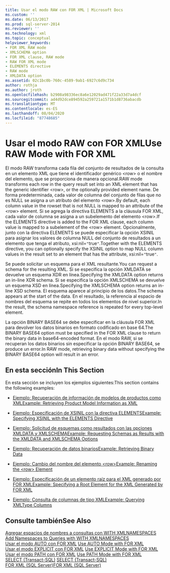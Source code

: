 ```yaml
---
title: Usar el modo RAW con FOR XML | Microsoft Docs
ms.custom: ''
ms.date: 06/13/2017
ms.prod: sql-server-2014
ms.reviewer: ''
ms.technology: xml
ms.topic: conceptual
helpviewer_keywords:
- FOR XML RAW mode
- XMLSCHEMA option
- FOR XML clause, RAW mode
- RAW FOR XML mode
- ELEMENTS directive
- RAW mode
- XMLDATA option
ms.assetid: 02c1bc0b-760c-4589-9ab1-6927c6d9c734
author: rothja
ms.author: jroth
ms.openlocfilehash: b2908a98336ec8a6e12029ad471f22a33d7a4dcf
ms.sourcegitcommit: ad4d92dce894592a259721a1571b1d8736abacdb
ms.translationtype: MT
ms.contentlocale: es-ES
ms.lasthandoff: 08/04/2020
ms.locfileid: "87748685"
---
```

# <a name="use-raw-mode-with-for-xml"></a><span data-ttu-id="a82ad-102">Usar el modo RAW con FOR XML</span><span class="sxs-lookup"><span data-stu-id="a82ad-102">Use RAW Mode with FOR XML</span></span>
  <span data-ttu-id="a82ad-103">El modo RAW transforma cada fila del conjunto de resultados de la consulta en un elemento XML que tiene el identificador genérico \<row> o el nombre del elemento, que se proporciona de manera opcional.</span><span class="sxs-lookup"><span data-stu-id="a82ad-103">RAW mode transforms each row in the query result set into an XML element that has the generic identifier \<row>, or the optionally provided element name.</span></span> <span data-ttu-id="a82ad-104">De forma predeterminada, cada valor de columna del conjunto de filas que no es NULL se asigna a un atributo del elemento \<row>.</span><span class="sxs-lookup"><span data-stu-id="a82ad-104">By default, each column value in the rowset that is not NULL is mapped to an attribute of the \<row> element.</span></span> <span data-ttu-id="a82ad-105">Si se agrega la directiva ELEMENTS a la cláusula FOR XML, cada valor de columna se asigna a un subelemento del elemento \<row>.</span><span class="sxs-lookup"><span data-stu-id="a82ad-105">If the ELEMENTS directive is added to the FOR XML clause, each column value is mapped to a subelement of the \<row> element.</span></span> <span data-ttu-id="a82ad-106">Opcionalmente, junto con la directiva ELEMENTS se puede especificar la opción XSINIL para asignar los valores de columna NULL del conjunto de resultados a un elemento que tenga el atributo, xsi:nil=`"`true`"`.</span><span class="sxs-lookup"><span data-stu-id="a82ad-106">Together with the ELEMENTS directive, you can optionally specify the XSINIL option to map NULL column values in the result set to an element that has the attribute, xsi:nil=`"`true`"`.</span></span>  
  
 <span data-ttu-id="a82ad-107">Se puede solicitar un esquema para el XML resultante.</span><span class="sxs-lookup"><span data-stu-id="a82ad-107">You can request a schema for the resulting XML.</span></span> <span data-ttu-id="a82ad-108">Si se especifica la opción XMLDATA se devuelve un esquema XDR en línea.</span><span class="sxs-lookup"><span data-stu-id="a82ad-108">Specifying the XMLDATA option returns an in-line XDR schema.</span></span> <span data-ttu-id="a82ad-109">Si se especifica la opción XMLSCHEMA se devuelve un esquema XSD en línea.</span><span class="sxs-lookup"><span data-stu-id="a82ad-109">Specifying the XMLSCHEMA option returns an in-line XSD schema.</span></span> <span data-ttu-id="a82ad-110">El esquema aparece al principio de los datos.</span><span class="sxs-lookup"><span data-stu-id="a82ad-110">The schema appears at the start of the data.</span></span> <span data-ttu-id="a82ad-111">En el resultado, la referencia al espacio de nombres del esquema se repite en todos los elementos de nivel superior.</span><span class="sxs-lookup"><span data-stu-id="a82ad-111">In the result, the schema namespace reference is repeated for every top-level element.</span></span>  
  
 <span data-ttu-id="a82ad-112">La opción BINARY BASE64 se debe especificar en la cláusula FOR XML para devolver los datos binarios en formato codificado en base 64.</span><span class="sxs-lookup"><span data-stu-id="a82ad-112">The BINARY BASE64 option must be specified in the FOR XML clause to return the binary data in base64-encoded format.</span></span> <span data-ttu-id="a82ad-113">En el modo RAW, si se recuperan los datos binarios sin especificar la opción BINARY BASE64, se produce un error.</span><span class="sxs-lookup"><span data-stu-id="a82ad-113">In RAW mode, retrieving binary data without specifying the BINARY BASE64 option will result in an error.</span></span>  
  
## <a name="in-this-section"></a><span data-ttu-id="a82ad-114">En esta sección</span><span class="sxs-lookup"><span data-stu-id="a82ad-114">In This Section</span></span>  
 <span data-ttu-id="a82ad-115">En esta sección se incluyen los ejemplos siguientes:</span><span class="sxs-lookup"><span data-stu-id="a82ad-115">This section contains the following examples:</span></span>  
  
-   [<span data-ttu-id="a82ad-116">Ejemplo: Recuperación de información de modelos de productos como XML</span><span class="sxs-lookup"><span data-stu-id="a82ad-116">Example: Retrieving Product Model Information as XML</span></span>](example-retrieving-product-model-information-as-xml.md)  
  
-   [<span data-ttu-id="a82ad-117">Ejemplo: Especificación de XSINIL con la directiva ELEMENTS</span><span class="sxs-lookup"><span data-stu-id="a82ad-117">Example: Specifying XSINIL with the ELEMENTS Directive</span></span>](example-specifying-xsinil-with-the-elements-directive.md)  
  
-   [<span data-ttu-id="a82ad-118">Ejemplo: Solicitud de esquemas como resultados con las opciones XMLDATA y XMLSCHEMA</span><span class="sxs-lookup"><span data-stu-id="a82ad-118">Example: Requesting Schemas as Results with the XMLDATA and XMLSCHEMA Options</span></span>](example-requesting-schemas-as-results-with-the-xmldata-and-xmlschema-options.md)  
  
-   [<span data-ttu-id="a82ad-119">Ejemplo: Recuperación de datos binarios</span><span class="sxs-lookup"><span data-stu-id="a82ad-119">Example: Retrieving Binary Data</span></span>](example-retrieving-binary-data.md)  
  
-   [<span data-ttu-id="a82ad-120">Ejemplo: Cambio del nombre del elemento &#60;row&#62;</span><span class="sxs-lookup"><span data-stu-id="a82ad-120">Example: Renaming the &#60;row&#62; Element</span></span>](example-renaming-the-row-element.md)  
  
-   [<span data-ttu-id="a82ad-121">Ejemplo: Especificación de un elemento raíz para el XML generado por FOR XML</span><span class="sxs-lookup"><span data-stu-id="a82ad-121">Example: Specifying a Root Element for the XML Generated by FOR XML</span></span>](example-specifying-a-root-element-for-the-xml-generated-by-for-xml.md)  
  
-   [<span data-ttu-id="a82ad-122">Ejemplo: Consulta de columnas de tipo XML</span><span class="sxs-lookup"><span data-stu-id="a82ad-122">Example: Querying XMLType Columns</span></span>](example-querying-xmltype-columns.md)  
  
## <a name="see-also"></a><span data-ttu-id="a82ad-123">Consulte también</span><span class="sxs-lookup"><span data-stu-id="a82ad-123">See Also</span></span>  
 <span data-ttu-id="a82ad-124">[Agregar espacios de nombres a consultas con WITH XMLNAMESPACES](add-namespaces-to-queries-with-with-xmlnamespaces.md) </span><span class="sxs-lookup"><span data-stu-id="a82ad-124">[Add Namespaces to Queries with WITH XMLNAMESPACES](add-namespaces-to-queries-with-with-xmlnamespaces.md) </span></span>  
 <span data-ttu-id="a82ad-125">[Usar el modo AUTO con FOR XML](use-auto-mode-with-for-xml.md) </span><span class="sxs-lookup"><span data-stu-id="a82ad-125">[Use AUTO Mode with FOR XML](use-auto-mode-with-for-xml.md) </span></span>  
 <span data-ttu-id="a82ad-126">[Usar el modo EXPLICIT con FOR XML](use-explicit-mode-with-for-xml.md) </span><span class="sxs-lookup"><span data-stu-id="a82ad-126">[Use EXPLICIT Mode with FOR XML](use-explicit-mode-with-for-xml.md) </span></span>  
 <span data-ttu-id="a82ad-127">[Usar el modo PATH con FOR XML](use-path-mode-with-for-xml.md) </span><span class="sxs-lookup"><span data-stu-id="a82ad-127">[Use PATH Mode with FOR XML](use-path-mode-with-for-xml.md) </span></span>  
 <span data-ttu-id="a82ad-128">[SELECT &#40;Transact-SQL&#41;](/sql/t-sql/queries/select-transact-sql) </span><span class="sxs-lookup"><span data-stu-id="a82ad-128">[SELECT &#40;Transact-SQL&#41;](/sql/t-sql/queries/select-transact-sql) </span></span>  
 [<span data-ttu-id="a82ad-129">FOR XML &#40;SQL Server&#41;</span><span class="sxs-lookup"><span data-stu-id="a82ad-129">FOR XML &#40;SQL Server&#41;</span></span>](../xml/for-xml-sql-server.md)  
  
  
